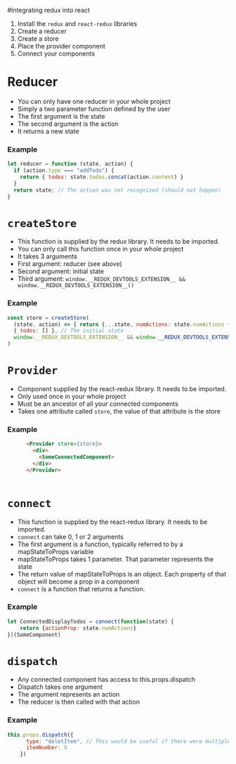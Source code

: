 #Integrating redux into react
1. Install the `redux` and `react-redux` libraries
2. Create a reducer
3. Create a store
4. Place the provider component
5. Connect your components

# Reducer
- You can only have one reducer in your whole project
- Simply a two parameter function defined by the user
- The first argument is the state
- The second argument is the action
- It returns a new state

### Example
```javascript
let reducer = function (state, action) {
  if (action.type === "addTodo") {
    return { todos: state.todos.concat(action.content) }
  }
  return state; // The action was not recognized (should not happen)
}
```

# `createStore`
- This function is supplied by the redux library. It needs to be imported.
- You can only call this function once in your whole project
- It takes 3 arguments
- First argument: reducer (see above)
- Second argument: initial state
- Third argument: `window.__REDUX_DEVTOOLS_EXTENSION__ && window.__REDUX_DEVTOOLS_EXTENSION__()`

### Example
```javascript
const store = createStore(
  (state, action) => { return {...state, numActions: state.numActions + 1} },
  { todos: [] }, // The initial state
  window.__REDUX_DEVTOOLS_EXTENSION__ && window.__REDUX_DEVTOOLS_EXTENSION__() // Needed for the redux devtools extension
)
```

# `Provider`
- Component supplied by the react-redux library. It needs to be imported.
- Only used once in your whole project
- Must be an ancestor of all your connected components
- Takes one attribute called `store`, the value of that attribute is the store

### Example

```html
      <Provider store={store}>
        <div>
          <SomeConnectedComponent>
        </div>
      </Provider>
   
```

# `connect`
- This function is supplied by the react-redux library. It needs to be imported.
- `connect` can take 0, 1 or 2 arguments
- The first argument is a function, typically referred to by a mapStateToProps variable
- mapStateToProps takes 1 parameter. That parameter represents the state
- The return value of mapStateToProps is an object. Each property of that object will become a prop in a component
- `connect` is a function that returns a function.

### Example
```javascript
let ConnectedDisplayTodos = connect(function(state) {
    return {actionProp: state.numActions}
})(SomeComponent)
```

# `dispatch`
- Any connected component has access to this.props.dispatch 
- Dispatch takes one argument
- The argument represents an action
- The reducer is then called with that action

### Example
```javascript
this.props.dispatch({
      type: "deletItem", // This would be useful if there were multiple actions
      itemNumber: 5
    })
```
